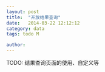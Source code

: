 ```yaml
---
layout: post
title:  "开放结果查询"
date:   2014-03-22 12:12:12
category: data
tags: todo M

author: 
---
```


TODO: 结果查询页面的使用、自定义等
